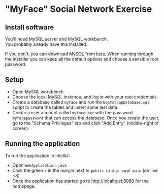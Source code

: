 
# "MyFace" Social Network Exercise


## Install software

You'll need MySQL server and MySQL workbench.  
You probably already have this installed.

If you don't, you can download MySQL from [here](https://dev.mysql.com/downloads/installer/).
When running through the installer you can keep all the default options and choose a sensible root password.


## Setup

* Open MySQL workbench
* Choose the local MySQL instance, and log in with your root credentials.
* Create a database called `myface` and run the `bootstrapDatabase.sql` script
  to create the tables and insert some test data.
* Create a user account called `myfaceuser` with the password `myfacepassword` that can access the database.
  Once you create the user, go to the "Schema Privileges" tab and click "Add Entry" (middle-right of screen).


## Running the application

To run the application in IntelliJ:
* Open `WebApplication.java`
* Click the green `>` in the margin next to `public static void main` (on line ~8)
* Once the application has started go to [http://localhost:8080]() for the homepage.